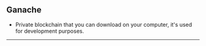 ## Ganache
- Private blockchain that you can download on your computer, it's used for development purposes.
---